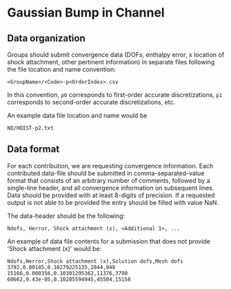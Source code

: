 # Gaussian Bump in Channel

## Data organization
Groups should submit convergence data (DOFs, enthalpy error, x location of shock attachment, other pertinent information) in separate files following the file location and name convention:
```
<GroupName>/<Code>-p<OrderIndex>.csv
```
In this convention, `p0` corresponds to first-order accurate discretizations, `p1` corresponds to second-order accurate discretizations, etc.

An example data file location and name would be
```
ND/HOIST-p2.txt
```

## Data format
For each contribution, we are requesting convergence information. Each contributed data-file should be submitted in comma-separated-value format that consists of an arbitrary number of comments, followed by a single-line header, and all convergence information on subsequent lines. Data should be provided with at least 8-digits of precision. If a requested output is not able to be provided the entry should be filled with value NaN.

The data-header should be the following:
```
Ndofs, Herror, Shock attachment (x), <Additional 1>, ...
```

An example of data file contents for a submission that does not provide 'Shock attachment (x)' would be:
```
Ndofs,Herror,Shock attachment (x),Solution dofs,Mesh dofs
3792,0.00145,0.10279225135,2844,948
15166,0.000356,0.10301295362,11376,3790
60662,9.43e-05,0.10285594945,45504,15158
```
